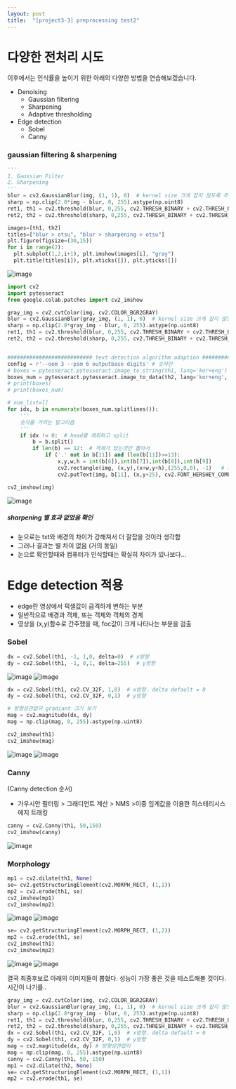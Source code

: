 ```yaml
---
layout: post
title:  "[project3-3] preprocessing test2"
---
```


# 다양한 전처리 시도
이후에서는 인식률을 높이기 위한 아래의 다양한 방법을 연습해보겠습니다. 
  - Denoising
    - Gaussian filtering
    - Sharpening
    - Adaptive thresholding
  - Edge detection
    - Sobel
    - Canny


### gaussian filtering & sharpening


```python
'''
1. Gaussian Filter
2. Sharpening
'''
blur = cv2.GaussianBlur(img, (1, 1), 0)  # kernel size 크게 잡지 않도록 주의
sharp = np.clip(2.0*img - blur, 0, 255).astype(np.uint8)
ret1, th1 = cv2.threshold(blur, 0,255, cv2.THRESH_BINARY + cv2.THRESH_OTSU)
ret2, th2 = cv2.threshold(sharp, 0,255, cv2.THRESH_BINARY + cv2.THRESH_OTSU)

images=[th1, th2]
titles=["blur > otsu", "blur > sharpening > otsu"]
plt.figure(figsize=(30,15))
for i in range(2):
  plt.subplot(1,2,i+1), plt.imshow(images[i], "gray")
  plt.title(titles[i]), plt.xticks([]), plt.yticks([])

```
![image](https://user-images.githubusercontent.com/86705085/145716342-8acf4a56-a77a-4d99-bce8-806b505e7fc9.png)




```python
import cv2
import pytesseract
from google.colab.patches import cv2_imshow

gray_img = cv2.cvtColor(img, cv2.COLOR_BGR2GRAY)
blur = cv2.GaussianBlur(gray_img, (1, 1), 0)  # kernel size 크게 잡지 않도록 주의
sharp = np.clip(2.0*gray_img - blur, 0, 255).astype(np.uint8)
ret1, th1 = cv2.threshold(blur, 0,255, cv2.THRESH_BINARY + cv2.THRESH_OTSU)
ret2, th2 = cv2.threshold(sharp, 0,255, cv2.THRESH_BINARY + cv2.THRESH_OTSU)


########################### text detection algorithm adaption ######################################
config = r'--oem 3 --psm 6 outputbase digits' # 숫자만 
# boxes = pytesseract.pytesseract.image_to_string(th1, lang='kor+eng')  # 모든 text 
boxes_num = pytesseract.pytesseract.image_to_data(th2, lang='kor+eng', config=config)  # 숫자만
# print(boxes)
# print(boxes_num)

# num_list=[]
for idx, b in enumerate(boxes_num.splitlines()):
    '''
    숫자를 가리는 알고리즘 
    '''
    if idx != 0:  # head를 제외하고 split
        b = b.split()
        if len(b) == 12:  # 객체가 있는것만 뽑아서
            if ('.' not in b[11]) and (len(b[11])>=13):
                x,y,w,h = int(b[6]),int(b[7]),int(b[8]),int(b[9])
                cv2.rectangle(img, (x,y),(x+w,y+h),(255,0,0), -1)   # 좌상단, 우하단
                cv2.putText(img, b[11], (x,y+25), cv2.FONT_HERSHEY_COMPLEX, fontScale=0.5, color=(0,0,255), thickness=1)

cv2_imshow(img)
```
![image](https://user-images.githubusercontent.com/86705085/145716450-ce507153-72c1-4023-8760-479c5008b071.png)


##### sharpening 별 효과 없었음 확인
  - 눈으로는 txt와 배경의 차이가 강해져서 더 잘잡을 것이라 생각함
  - 그러나 결과는 별 차이 없음 (거의 동일)
  - 눈으로 확인할때와 컴퓨터가 인식할때는 확실히 차이가 있나보다...


# Edge detection 적용
  - edge란 영상에서 픽셀값이 급격하게 변하는 부분
  - 일반적으로 배경과 객체, 또는 객체와 객체의 경계
  - 영상을 (x,y)함수로 간주했을 때, foc값이 크게 나타나는 부분을 검출


### Sobel
```python
dx = cv2.Sobel(th1, -1, 1,0, delta=0)  # x방향
dy = cv2.Sobel(th1, -1, 0,1, delta=255)  # y방향
```
![image](https://user-images.githubusercontent.com/86705085/145716492-0f4ca150-0d62-4ba3-ab4a-c4216b5981fe.png)
![image](https://user-images.githubusercontent.com/86705085/145716495-1a1e5310-fd8e-47a3-94d6-26c40129f0be.png)


```python
dx = cv2.Sobel(th1, cv2.CV_32F, 1,0)  # x방향. delta default = 0
dy = cv2.Sobel(th1, cv2.CV_32F, 0,1)  # y방향

# 방향상관없이 gradiant 크기 보기
mag = cv2.magnitude(dx, dy)
mag = np.clip(mag, 0, 255).astype(np.uint8)

cv2_imshow(th1)
cv2_imshow(mag)
```
![image](https://user-images.githubusercontent.com/86705085/145716515-4dc0bf43-cdc8-4c3a-8050-73f4626a03fb.png)
![image](https://user-images.githubusercontent.com/86705085/145716519-9c28d157-7147-415a-a70c-6c3fc08db977.png)


### Canny
(Canny detection 순서)
  - 가우시안 필터링 > 그래디언트 계산 > NMS >이중 임계값을 이용한 히스테리시스 에지 트래킹

```python
canny = cv2.Canny(th1, 50,150)
cv2_imshow(canny)
```
![image](https://user-images.githubusercontent.com/86705085/145716537-8809df4d-8b4d-4988-a7db-b6142f5f7bd4.png)


### Morphology
```python
mp1 = cv2.dilate(th1, None)
se= cv2.getStructuringElement(cv2.MORPH_RECT, (1,1))
mp2 = cv2.erode(th1, se)
cv2_imshow(mp1)
cv2_imshow(mp2)
```
![image](https://user-images.githubusercontent.com/86705085/145716689-76d338d3-0ca9-4934-9a43-358dfc46fc6d.png)
![image](https://user-images.githubusercontent.com/86705085/145716691-88ae12ae-3d7d-40ae-91e6-fb156f94e52f.png)


```python
se= cv2.getStructuringElement(cv2.MORPH_RECT, (1,2))
mp2 = cv2.erode(th1, se)
cv2_imshow(th1)
cv2_imshow(mp2)
```
![image](https://user-images.githubusercontent.com/86705085/145716711-76c8f8b3-6f69-433a-980a-2e94bbc261a8.png)
![image](https://user-images.githubusercontent.com/86705085/145716714-a8c7615d-0398-448c-9cd6-6bf481ebffe7.png)



결국 최종후보로 아래의 이미지들이 뽑혔다.
성능이 가장 좋은 것을 테스트해볼 것이다. 시간이 나기를..

```python
gray_img = cv2.cvtColor(img, cv2.COLOR_BGR2GRAY)
blur = cv2.GaussianBlur(gray_img, (1, 1), 0)  # kernel size 크게 잡지 않도록 주의
sharp = np.clip(2.0*gray_img - blur, 0, 255).astype(np.uint8)
ret1, th1 = cv2.threshold(blur, 0,255, cv2.THRESH_BINARY + cv2.THRESH_OTSU)
ret2, th2 = cv2.threshold(sharp, 0,255, cv2.THRESH_BINARY + cv2.THRESH_OTSU)
dx = cv2.Sobel(th1, cv2.CV_32F, 1,0)  # x방향. delta default = 0
dy = cv2.Sobel(th1, cv2.CV_32F, 0,1)  # y방향
mag = cv2.magnitude(dx, dy) # 방향상관없이
mag = np.clip(mag, 0, 255).astype(np.uint8)
canny = cv2.Canny(th1, 50, 150)
mp1 = cv2.dilate(th2, None)
se= cv2.getStructuringElement(cv2.MORPH_RECT, (1,1))
mp2 = cv2.erode(th1, se)
```
